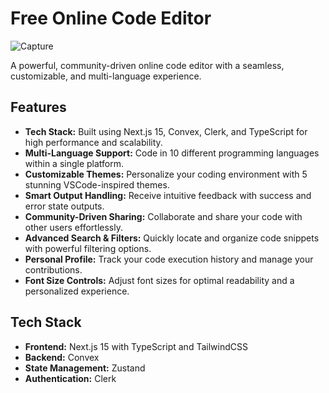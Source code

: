 # Free Online Code Editor  

![Capture](https://github.com/user-attachments/assets/1278b987-e741-48b7-9f99-c14999c8b331)  

A powerful, community-driven online code editor with a seamless, customizable, and multi-language experience.  


## Features  

- **Tech Stack:** Built using Next.js 15, Convex, Clerk, and TypeScript for high performance and scalability.  
- **Multi-Language Support:** Code in 10 different programming languages within a single platform.  
- **Customizable Themes:** Personalize your coding environment with 5 stunning VSCode-inspired themes.  
- **Smart Output Handling:** Receive intuitive feedback with success and error state outputs.  
- **Community-Driven Sharing:** Collaborate and share your code with other users effortlessly.  
- **Advanced Search & Filters:** Quickly locate and organize code snippets with powerful filtering options.  
- **Personal Profile:** Track your code execution history and manage your contributions.  
- **Font Size Controls:** Adjust font sizes for optimal readability and a personalized experience.  


## Tech Stack  

- **Frontend:** Next.js 15 with TypeScript and TailwindCSS
- **Backend:** Convex  
- **State Management:** Zustand
- **Authentication:** Clerk  


